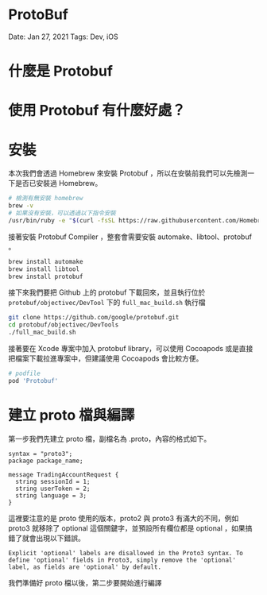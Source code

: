 # ProtoBuf

Date: Jan 27, 2021
Tags: Dev, iOS

# 什麼是 Protobuf

# 使用 Protobuf 有什麼好處？

# 安裝

本次我們會透過 Homebrew 來安裝 Protobuf ，所以在安裝前我們可以先檢測一下是否已安裝過 Homebrew。

```bash
# 檢測有無安裝 homebrew
brew -v
# 如果沒有安裝，可以透過以下指令安裝
/usr/bin/ruby -e "$(curl -fsSL https://raw.githubusercontent.com/Homebrew/install/master/install)"
```

接著安裝 Protobuf Compiler ，整套會需要安裝 automake、libtool、protobuf 。

```bash
brew install automake 
brew install libtool 
brew install protobuf
```

接下來我們要把 Github 上的 protobuf 下載回來，並且執行位於 `protobuf/objectivec/DevTool` 下的  `full_mac_build.sh` 執行檔

```bash
git clone https://github.com/google/protobuf.git
cd protobuf/objectivec/DevTools
./full_mac_build.sh
```

接著要在 Xcode 專案中加入 protobuf library，可以使用 Cocoapods 或是直接把檔案下載拉進專案中，但建議使用 Cocoapods 會比較方便。

```bash
# podfile
pod 'Protobuf'
```

# 建立 proto 檔與編譯

第一步我們先建立 proto 檔，副檔名為 .proto，內容的格式如下。

```
syntax = "proto3";
package package_name;

message TradingAccountRequest {
  string sessionId = 1;
  string userToken = 2;
  string language = 3;
}
```

這裡要注意的是 proto 使用的版本，proto2 與 proto3 有滿大的不同，例如 proto3 就移除了 optional 這個關鍵字，並預設所有欄位都是 optional ，如果搞錯了就會出現以下錯誤。

```
Explicit 'optional' labels are disallowed in the Proto3 syntax. To define 'optional' fields in Proto3, simply remove the 'optional' label, as fields are 'optional' by default.
```

我們準備好 proto 檔以後，第二步要開始進行編譯
